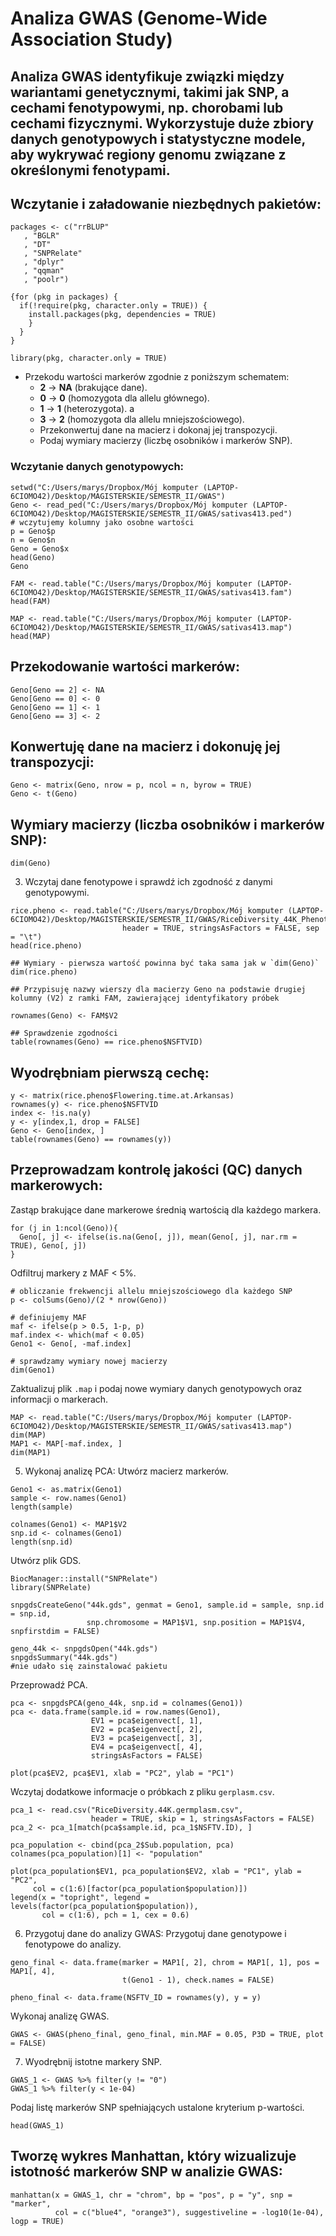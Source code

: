 # Analiza GWAS (Genome-Wide Association Study)
## Analiza GWAS identyfikuje związki między wariantami genetycznymi, takimi jak SNP, a cechami fenotypowymi, np. chorobami lub cechami fizycznymi. Wykorzystuje duże zbiory danych genotypowych i statystyczne modele, aby wykrywać regiony genomu związane z określonymi fenotypami.
## Wczytanie i załadowanie niezbędnych pakietów:
```{r}
packages <- c("rrBLUP"
   , "BGLR"
   , "DT"
   , "SNPRelate"
   , "dplyr"
   , "qqman"
   , "poolr")

{for (pkg in packages) {
  if(!require(pkg, character.only = TRUE)) {
    install.packages(pkg, dependencies = TRUE)
    }
  }
}

library(pkg, character.only = TRUE)

```

- Przekodu wartości markerów zgodnie z poniższym schematem:
  - **2** → **NA** (brakujące dane).  
  - **0** → **0** (homozygota dla allelu głównego).  
  - **1** → **1** (heterozygota).  a
  - **3** → **2** (homozygota dla allelu mniejszościowego).  
   - Przekonwertuj dane na macierz i dokonaj jej transpozycji.
   - Podaj wymiary macierzy (liczbę osobników i markerów SNP).
### Wczytanie danych genotypowych:  
```{r}
setwd("C:/Users/marys/Dropbox/Mój komputer (LAPTOP-6CIOMO42)/Desktop/MAGISTERSKIE/SEMESTR_II/GWAS")
Geno <- read_ped("C:/Users/marys/Dropbox/Mój komputer (LAPTOP-6CIOMO42)/Desktop/MAGISTERSKIE/SEMESTR_II/GWAS/sativas413.ped")
# wczytujemy kolumny jako osobne wartości
p = Geno$p
n = Geno$n
Geno = Geno$x
head(Geno)
Geno

FAM <- read.table("C:/Users/marys/Dropbox/Mój komputer (LAPTOP-6CIOMO42)/Desktop/MAGISTERSKIE/SEMESTR_II/GWAS/sativas413.fam")
head(FAM)

MAP <- read.table("C:/Users/marys/Dropbox/Mój komputer (LAPTOP-6CIOMO42)/Desktop/MAGISTERSKIE/SEMESTR_II/GWAS/sativas413.map")
head(MAP)
```
## Przekodowanie wartości markerów: 
```{r}
Geno[Geno == 2] <- NA
Geno[Geno == 0] <- 0
Geno[Geno == 1] <- 1
Geno[Geno == 3] <- 2
```
   
## Konwertuję dane na macierz i dokonuję jej transpozycji: 

```{r}
Geno <- matrix(Geno, nrow = p, ncol = n, byrow = TRUE)
Geno <- t(Geno)
```
   
## Wymiary macierzy (liczba osobników i markerów SNP): 

```{r}
dim(Geno)
```
3. Wczytaj dane fenotypowe i sprawdź ich zgodność z danymi genotypowymi.
```{r}
rice.pheno <- read.table("C:/Users/marys/Dropbox/Mój komputer (LAPTOP-6CIOMO42)/Desktop/MAGISTERSKIE/SEMESTR_II/GWAS/RiceDiversity_44K_Phenotypes_34traits_PLINK.txt",
                         header = TRUE, stringsAsFactors = FALSE, sep = "\t")
head(rice.pheno)

## Wymiary - pierwsza wartość powinna być taka sama jak w `dim(Geno)`
dim(rice.pheno)

## Przypisuję nazwy wierszy dla macierzy Geno na podstawie drugiej kolumny (V2) z ramki FAM, zawierającej identyfikatory próbek

rownames(Geno) <- FAM$V2

## Sprawdzenie zgodności
table(rownames(Geno) == rice.pheno$NSFTVID)
```
## Wyodrębniam pierwszą cechę:

```{r}
y <- matrix(rice.pheno$Flowering.time.at.Arkansas)
rownames(y) <- rice.pheno$NSFTVID
index <- !is.na(y)
y <- y[index,1, drop = FALSE]
Geno <- Geno[index, ]
table(rownames(Geno) == rownames(y))
```
## Przeprowadzam kontrolę jakości (QC) danych markerowych:
Zastąp brakujące dane markerowe średnią wartością dla każdego markera.

```{r}
for (j in 1:ncol(Geno)){
  Geno[, j] <- ifelse(is.na(Geno[, j]), mean(Geno[, j], nar.rm = TRUE), Geno[, j])
}
```

Odfiltruj markery z MAF < 5%.
```{r}
# obliczanie frekwencji allelu mniejszościowego dla każdego SNP
p <- colSums(Geno)/(2 * nrow(Geno))

# definiujemy MAF
maf <- ifelse(p > 0.5, 1-p, p)
maf.index <- which(maf < 0.05)
Geno1 <- Geno[, -maf.index]

# sprawdzamy wymiary nowej macierzy
dim(Geno1)
```
Zaktualizuj plik `.map` i podaj nowe wymiary danych genotypowych oraz informacji o markerach.

```{r}
MAP <- read.table("C:/Users/marys/Dropbox/Mój komputer (LAPTOP-6CIOMO42)/Desktop/MAGISTERSKIE/SEMESTR_II/GWAS/sativas413.map")
dim(MAP)
MAP1 <- MAP[-maf.index, ]
dim(MAP1)
```

5. Wykonaj analizę PCA:
Utwórz macierz markerów.

```{r}
Geno1 <- as.matrix(Geno1)
sample <- row.names(Geno1)
length(sample)

colnames(Geno1) <- MAP1$V2
snp.id <- colnames(Geno1)
length(snp.id)
```
Utwórz plik GDS.

```{r}
BiocManager::install("SNPRelate")
library(SNPRelate)
```


```{r}
snpgdsCreateGeno("44k.gds", genmat = Geno1, sample.id = sample, snp.id = snp.id, 
                 snp.chromosome = MAP1$V1, snp.position = MAP1$V4, snpfirstdim = FALSE)

geno_44k <- snpgdsOpen("44k.gds")
snpgdsSummary("44k.gds")
#nie udało się zainstalować pakietu
```

Przeprowadź PCA.

```{r}
pca <- snpgdsPCA(geno_44k, snp.id = colnames(Geno1))
pca <- data.frame(sample.id = row.names(Geno1), 
                  EV1 = pca$eigenvect[, 1], 
                  EV2 = pca$eigenvect[, 2], 
                  EV3 = pca$eigenvect[, 3], 
                  EV4 = pca$eigenvect[, 4], 
                  stringsAsFactors = FALSE)

plot(pca$EV2, pca$EV1, xlab = "PC2", ylab = "PC1")
```

Wczytaj dodatkowe informacje o próbkach z pliku `gerplasm.csv`.

```{r}
pca_1 <- read.csv("RiceDiversity.44K.germplasm.csv", 
                  header = TRUE, skip = 1, stringsAsFactors = FALSE)
pca_2 <- pca_1[match(pca$sample.id, pca_1$NSFTV.ID), ]

pca_population <- cbind(pca_2$Sub.population, pca)
colnames(pca_population)[1] <- "population"

plot(pca_population$EV1, pca_population$EV2, xlab = "PC1", ylab = "PC2", 
     col = c(1:6)[factor(pca_population$population)])
legend(x = "topright", legend = levels(factor(pca_population$population)), 
       col = c(1:6), pch = 1, cex = 0.6)
```

6. Przygotuj dane do analizy GWAS:
Przygotuj dane genotypowe i fenotypowe do analizy.

```{r}
geno_final <- data.frame(marker = MAP1[, 2], chrom = MAP1[, 1], pos = MAP1[, 4], 
                         t(Geno1 - 1), check.names = FALSE)

pheno_final <- data.frame(NSFTV_ID = rownames(y), y = y)
```

Wykonaj analizę GWAS.
```{r}
GWAS <- GWAS(pheno_final, geno_final, min.MAF = 0.05, P3D = TRUE, plot = FALSE)
```


7. Wyodrębnij istotne markery SNP.

```{r}
GWAS_1 <- GWAS %>% filter(y != "0")
GWAS_1 %>% filter(y < 1e-04)
```

Podaj listę markerów SNP spełniających ustalone kryterium p-wartości.

```{r}
head(GWAS_1)
```

## Tworzę wykres Manhattan, który wizualizuje istotność markerów SNP w analizie GWAS: 

```{r}
manhattan(x = GWAS_1, chr = "chrom", bp = "pos", p = "y", snp = "marker", 
          col = c("blue4", "orange3"), suggestiveline = -log10(1e-04), logp = TRUE)
```
